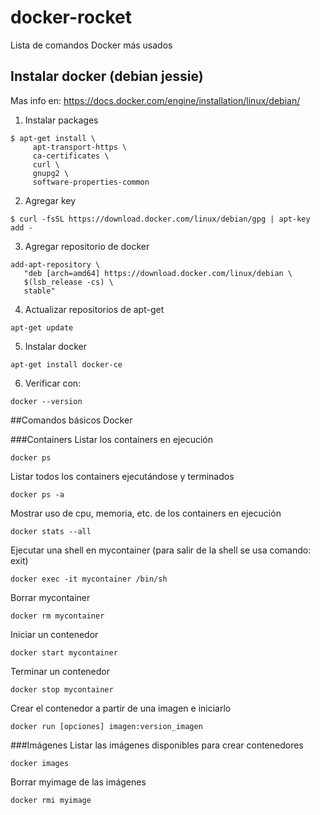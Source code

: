# docker-rocket
Lista de comandos Docker más usados

## Instalar docker (debian jessie)
Mas info en: https://docs.docker.com/engine/installation/linux/debian/

1. Instalar packages
```
$ apt-get install \
     apt-transport-https \
     ca-certificates \
     curl \
     gnupg2 \
     software-properties-common
```

2. Agregar key
```     
$ curl -fsSL https://download.docker.com/linux/debian/gpg | apt-key add -
```

3. Agregar repositorio de docker
```
add-apt-repository \
   "deb [arch=amd64] https://download.docker.com/linux/debian \
   $(lsb_release -cs) \
   stable"
```

4. Actualizar repositorios de apt-get
```
apt-get update
```

5. Instalar docker
```
apt-get install docker-ce
```

6. Verificar con: 
```
docker --version
```

##Comandos básicos Docker

###Containers
Listar los containers en ejecución
```
docker ps
```

Listar todos los containers ejecutándose y terminados
```
docker ps -a
```

Mostrar uso de cpu, memoria, etc. de los containers en ejecución
```
docker stats --all
```

Ejecutar una shell en mycontainer (para salir de la shell se usa comando: exit)
```
docker exec -it mycontainer /bin/sh
```

Borrar mycontainer
```
docker rm mycontainer
```

Iniciar un contenedor
```
docker start mycontainer
```

Terminar un contenedor
```
docker stop mycontainer
```

Crear el contenedor a partir de una imagen e iniciarlo
```
docker run [opciones] imagen:version_imagen
```

###Imágenes
Listar las imágenes disponibles para crear contenedores
```
docker images
```

Borrar myimage de las imágenes
```
docker rmi myimage
```
